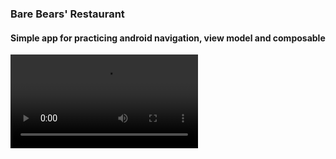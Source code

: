 ### Bare Bears' Restaurant
#### Simple app for practicing android navigation, view model and composable

![Demo Video](https://github.com/jerryphm/Bare-Bears-Restaurant-App/blob/main/demo.mp4)